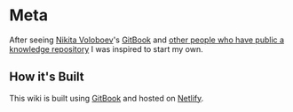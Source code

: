 # Meta

After seeing [Nikita Voloboev](https://nikitavoloboev.xyz/)'s [GitBook](https://wiki.nikitavoloboev.xyz/) and [other people who have public a knowledge repository](https://github.com/RichardLitt/meta-knowledge#repositories) I was inspired to start my own.

## How it's Built

This wiki is built using [GitBook](https://github.com/GitbookIO/gitbook) and hosted on [Netlify](https://netlify.com/).

